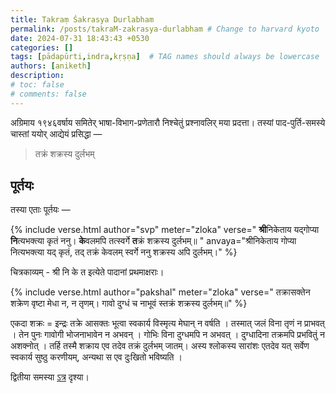```yaml
---
title: Takraṃ Śakrasya Durlabham
permalink: /posts/takraM-zakrasya-durlabham # Change to harvard kyoto
date: 2024-07-31 18:43:43 +0530
categories: []
tags: [pādapūrti,indra,kṛṣṇa]  # TAG names should always be lowercase
authors: [aniketh]
description: 
# toc: false
# comments: false
---
```


अग्रिमाय १९४६वर्षाय समितेर् भाषा-विभाग-प्रणेतारौ निश्चेतुं प्रश्नावलिर् मया प्रदत्ता। तस्यां पाद-पुर्ति-समस्ये चास्तां ययोर् आद्येयं प्रसिद्धा —

> तक्रं शक्रस्य दुर्लभम्

## पूर्तयः

तस्या एताः पूर्तयः —

<!-- Verse format -->

{% include verse.html
   author="svp"
   meter="zloka"
   verse="
   <strong>श्री</strong>निकेताय यद्गोप्या
   <strong>नि</strong>त्यभक्त्या कृतं ननु।
   <strong>के</strong>वलमपि तत्स्वर्गे
   <strong>त</strong>क्रं शक्रस्य दुर्लभम्॥
   "
   anvaya="श्रीनिकेताय गोप्या नित्यभक्त्या यद् कृतं, तद् तक्रं केवलम् स्वर्गे ननु शक्रस्य अपि दुर्लभम्।"
%}

चित्रकाव्यम् - श्री नि के त इत्येते पादानां प्रथमाक्षराः।


{% include verse.html
   author="pakshal"
   meter="zloka"
   verse="
   तक्रासक्तेन शक्रेण
   वृष्टा मेधा न, न तृणम्।
   गावो दुग्धं च नाभूवं
   स्तक्रं शक्रस्य दुर्लभम्॥"
%}

एकदा शक्रः = इन्द्रः तक्रे आसक्तः भूत्वा स्वकार्य विस्मृत्य मेघान् न वर्षति । तस्मात् जलं विना तृणं न प्राभवत् । तेन पुनः गावोगी भोजनाभावेन न अभवन् । गोभिः विना दुग्धमपि न अभवत् । दुग्धादिना तक्रमपि प्रभवितुं न अशक्नोत् । तर्हि तस्मै शक्राय एव तदेव तक्रं दुर्लभम् जातम्। अस्य श्लोकस्य सारांशः एतदेव यत् सर्वेण स्वकार्य सुष्ठु करणीयम्, अन्यथा स एव दुःखितो भविष्यति ।

द्वितीया समस्या [ऽत्र](mando-yasya-suto-'varaz-ca-narahA) दृश्या।
